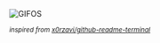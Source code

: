 <div align="justify">
<picture>
    <source media="(prefers-color-scheme: dark)" srcset="https://i.ibb.co/p4F4kTL/output-gif.gif">
    <source media="(prefers-color-scheme: light)" srcset="https://i.ibb.co/p4F4kTL/output-gif.gif">
    <img alt="GIFOS" src="https://i.ibb.co/p4F4kTL/output-gif.gif">
</picture>

<sub><i>inspired from [x0rzavi/github-readme-terminal](https://github.com/x0rzavi/github-readme-terminal)</i></sub>

</div>

<!-- Image deletion URL: https://ibb.co/mhWhPKc/408c9be5ed43907b2e55d0149f01e064 -->